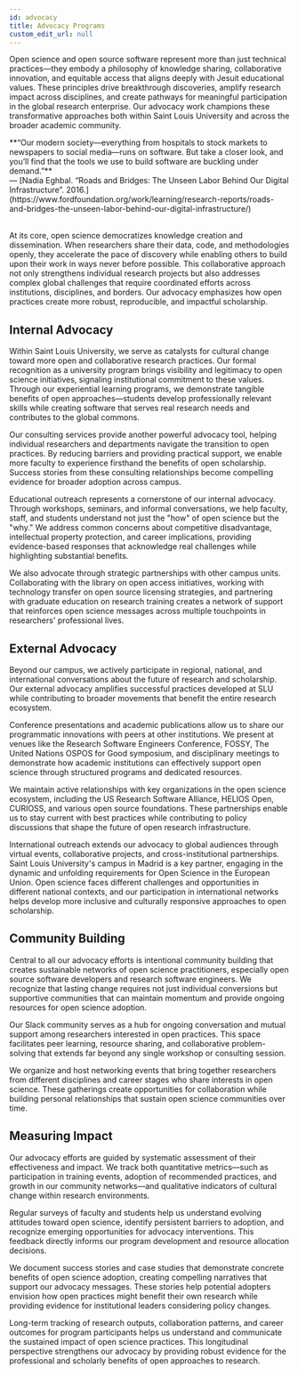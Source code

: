 ```yaml
---
id: advocacy
title: Advocacy Programs
custom_edit_url: null
---
```


Open science and open source software represent more than just technical practices—they embody a philosophy of knowledge sharing, collaborative innovation, and equitable access that aligns deeply with Jesuit educational values. These principles drive breakthrough discoveries, amplify research impact across disciplines, and create pathways for meaningful participation in the global research enterprise. Our advocacy work champions these transformative approaches both within Saint Louis University and across the broader academic community.

<div class="affiliation-card">
    <div class="logo-container">
        **“Our modern society—everything from hospitals to stock markets to newspapers to social media—runs on software. But take a closer look, and you’ll find that the tools we use to build software are buckling under demand.”** <br/>
                — [Nadia Eghbal. “Roads and Bridges: The Unseen Labor Behind Our Digital Infrastructure”. 2016.](https://www.fordfoundation.org/work/learning/research-reports/roads-and-bridges-the-unseen-labor-behind-our-digital-infrastructure/)
    </div>
</div>
<br/>

At its core, open science democratizes knowledge creation and dissemination. When researchers share their data, code, and methodologies openly, they accelerate the pace of discovery while enabling others to build upon their work in ways never before possible. This collaborative approach not only strengthens individual research projects but also addresses complex global challenges that require coordinated efforts across institutions, disciplines, and borders. Our advocacy emphasizes how open practices create more robust, reproducible, and impactful scholarship.

## Internal Advocacy

Within Saint Louis University, we serve as catalysts for cultural change toward more open and collaborative research practices. Our formal recognition as a university program brings visibility and legitimacy to open science initiatives, signaling institutional commitment to these values. Through our experiential learning programs, we demonstrate tangible benefits of open approaches—students develop professionally relevant skills while creating software that serves real research needs and contributes to the global commons.

Our consulting services provide another powerful advocacy tool, helping individual researchers and departments navigate the transition to open practices. By reducing barriers and providing practical support, we enable more faculty to experience firsthand the benefits of open scholarship. Success stories from these consulting relationships become compelling evidence for broader adoption across campus.

<!-- I want this to be true, but we're not there yet with governance and policy. I need to talk with Min, and Ken about making these things real. This is a key piece to make our work more effective on campus-->
<!-- We advocate through strategic participation in university governance and policy discussions. When new data management requirements, intellectual property policies, or research assessment criteria are developed, we ensure that open science perspectives are represented. Our team contributes to faculty senate discussions, research policy committees, and strategic planning processes, helping shape institutional frameworks that support rather than hinder open practices. -->

Educational outreach represents a cornerstone of our internal advocacy. Through workshops, seminars, and informal conversations, we help faculty, staff, and students understand not just the "how" of open science but the "why." We address common concerns about competitive disadvantage, intellectual property protection, and career implications, providing evidence-based responses that acknowledge real challenges while highlighting substantial benefits.

We also advocate through strategic partnerships with other campus units. Collaborating with the library on open access initiatives, working with technology transfer on open source licensing strategies, and partnering with graduate education on research training creates a network of support that reinforces open science messages across multiple touchpoints in researchers' professional lives.

## External Advocacy

Beyond our campus, we actively participate in regional, national, and international conversations about the future of research and scholarship. Our external advocacy amplifies successful practices developed at SLU while contributing to broader movements that benefit the entire research ecosystem.

Conference presentations and academic publications allow us to share our programmatic innovations with peers at other institutions. We present at venues like the Research Software Engineers Conference, FOSSY, The United Nations OSPOS for Good symposium, and disciplinary meetings to demonstrate how academic institutions can effectively support open science through structured programs and dedicated resources.

We maintain active relationships with key organizations in the open science ecosystem, including the US Research Software Alliance, HELIOS Open, CURIOSS, and various open source foundations. These partnerships enable us to stay current with best practices while contributing to policy discussions that shape the future of open research infrastructure.

International outreach extends our advocacy to global audiences through virtual events, collaborative projects, and cross-institutional partnerships. Saint Louis University's campus in Madrid is a key partner, engaging in the dynamic and unfolding requirements for Open Science in the European Union. Open science faces different challenges and opportunities in different national contexts, and our participation in international networks helps develop more inclusive and culturally responsive approaches to open scholarship.

## Community Building

Central to all our advocacy efforts is intentional community building that creates sustainable networks of open science practitioners, especially open source software developers and research software engineers. We recognize that lasting change requires not just individual conversions but supportive communities that can maintain momentum and provide ongoing resources for open science adoption.

Our Slack community serves as a hub for ongoing conversation and mutual support among researchers interested in open practices. This space facilitates peer learning, resource sharing, and collaborative problem-solving that extends far beyond any single workshop or consulting session.

We organize and host networking events that bring together researchers from different disciplines and career stages who share interests in open science. These gatherings create opportunities for collaboration while building personal relationships that sustain open science communities over time.

<!-- Mentorship programs connect experienced open science practitioners with newcomers, creating pathways for knowledge transfer and professional development. These relationships help ensure that open science expertise continues to grow and spread throughout research communities. -->

## Measuring Impact

Our advocacy efforts are guided by systematic assessment of their effectiveness and impact. We track both quantitative metrics—such as participation in training events, adoption of recommended practices, and growth in our community networks—and qualitative indicators of cultural change within research environments.

Regular surveys of faculty and students help us understand evolving attitudes toward open science, identify persistent barriers to adoption, and recognize emerging opportunities for advocacy interventions. This feedback directly informs our program development and resource allocation decisions.

We document success stories and case studies that demonstrate concrete benefits of open science adoption, creating compelling narratives that support our advocacy messages. These stories help potential adopters envision how open practices might benefit their own research while providing evidence for institutional leaders considering policy changes.

Long-term tracking of research outputs, collaboration patterns, and career outcomes for program participants helps us understand and communicate the sustained impact of open science practices. This longitudinal perspective strengthens our advocacy by providing robust evidence for the professional and scholarly benefits of open approaches to research.
